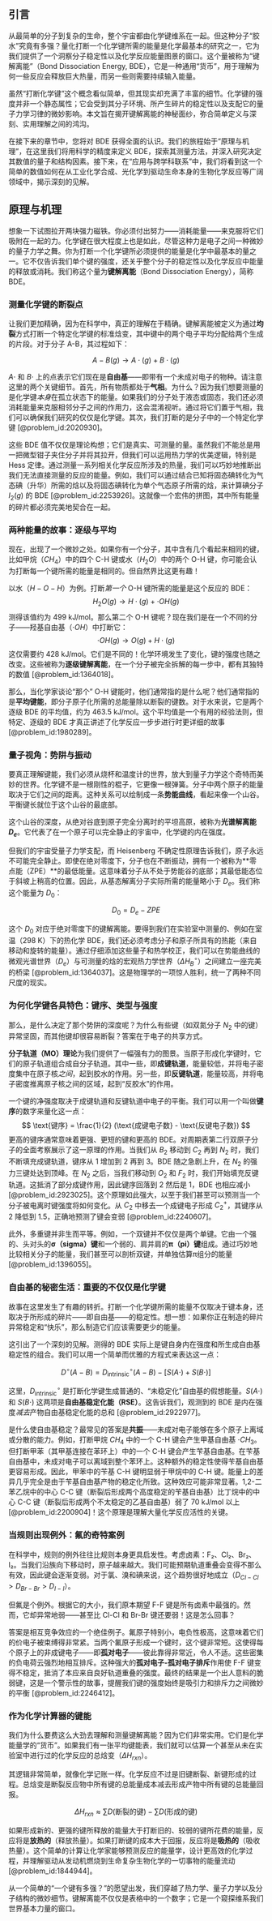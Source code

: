 ## 引言
从最简单的分子到复杂的生命，整个宇宙都由化学键维系在一起。但这种分子“胶水”究竟有多强？量化打断一个化学键所需的能量是化学最基本的研究之一，它为我们提供了一个洞察分子稳定性以及化学反应能量图景的窗口。这个量被称为“键解离能”（Bond Dissociation Energy, BDE），它是一种通用“货币”，用于理解为何一些反应会释放巨大热量，而另一些则需要持续输入能量。

虽然“打断化学键”这个概念看似简单，但其现实却充满了丰富的细节。化学键的强度并非一个静态属性；它会受到其分子环境、所产生碎片的稳定性以及支配它的量子力学习律的微妙影响。本文旨在揭开键解离能的神秘面纱，弥合简单定义与深刻、实用理解之间的鸿沟。

在接下来的章节中，您将对 BDE 获得全面的认识。我们的旅程始于“原理与机理”，在这里我们将用科学的精度来定义 BDE，探索其测量方法，并深入研究决定其数值的量子和结构因素。接下来，在“应用与跨学科联系”中，我们将看到这一个简单的数值如何在从工业化学合成、光化学到驱动生命本身的生物化学反应等广阔领域中，揭示深刻的见解。

## 原理与机理

想象一下试图拉开两块强力磁铁。你必须付出努力——消耗能量——来克服将它们吸附在一起的力。化学键在很大程度上也是如此，尽管这种力是电子之间一种微妙的量子力学之舞。你为打断一个化学键所必须提供的能量是化学中最基本的量之一。它不仅告诉我们单个键的强度，还关乎整个分子的稳定性以及化学反应中能量的释放或消耗。我们称这个量为**键解离能**（Bond Dissociation Energy），简称 BDE。

### 测量化学键的断裂点

让我们更加精确，因为在科学中，真正的理解在于精确。键解离能被定义为通过**均裂**方式打断一个特定化学键的标准焓变，其中键中的两个电子平均分配给两个生成的片段。对于分子 A-B，其过程如下：

$$ A-B(g) \rightarrow A\cdot(g) + B\cdot(g) $$

$A\cdot$ 和 $B\cdot$ 上的点表示它们现在是**自由基**——即带有一个未成对电子的物种。请注意这里的两个关键细节。首先，所有物质都处于**气相**。为什么？因为我们想要测量的是化学键*本身*在孤立状态下的能量。如果我们的分子处于液态或固态，我们还必须消耗能量来克服相邻分子之间的作用力，这会混淆视听。通过将它们置于气相，我们可以确保我们研究的仅仅是化学键。其次，我们打断的是分子中的一个特定化学键 [@problem_id:2020930]。

这些 BDE 值不仅仅是理论构想；它们是真实、可测量的量。虽然我们不能总是用一把微型钳子夹住分子并将其拉开，但我们可以运用热力学的优美逻辑，特别是 Hess 定律。通过测量一系列相关化学反应所涉及的热量，我们可以巧妙地推断出我们无法直接测量的反应的能量。例如，我们可以通过结合已知将固态碘转化为气态碘（升华）所需的焓以及将固态碘转化为单个气态原子所需的焓，来计算碘分子 $I_2(g)$ 的 BDE [@problem_id:2253926]。这就像一个宏伟的拼图，其中所有能量的碎片都必须完美地契合在一起。

### 两种能量的故事：逐级与平均

现在，出现了一个微妙之处。如果你有一个分子，其中含有几个看起来相同的键，比如甲烷（$CH_4$）中的四个 C-H 键或水（$H_2O$）中的两个 O-H 键，你可能会认为打断每一个键所需的能量是相同的。但自然界比这更有趣！

以水（$H-O-H$）为例。打断*第一个* O-H 键所需的能量是这个反应的 BDE：
$$ H_2O(g) \rightarrow H\cdot(g) + \cdot OH(g) $$
测得该值约为 $499 \text{ kJ/mol}$。那么第二个 O-H 键呢？现在我们是在一个不同的分子——羟基自由基（$\cdot OH$）中打断它：
$$ \cdot OH(g) \rightarrow O(g) + H\cdot(g) $$
这仅需要约 $428 \text{ kJ/mol}$。它们是不同的！化学环境发生了变化，键的强度也随之改变。这些被称为**逐级键解离能**，在一个分子被完全拆解的每一步中，都有其独特的数值 [@problem_id:1364018]。

那么，当化学家谈论“那个” O-H 键能时，他们通常指的是什么呢？他们通常指的是**平均键能**，即分子原子化所需的总能量除以断裂的键数。对于水来说，它是两个逐级 BDE 的平均值，约为 $463.5 \text{ kJ/mol}$。这个平均值是一个有用的经验法则，但特定、逐级的 BDE 才真正讲述了化学反应一步步进行时更详细的故事 [@problem_id:1980289]。

### 量子视角：势阱与振动

要真正理解键能，我们必须从烧杯和温度计的世界，放大到量子力学这个奇特而美妙的世界。化学键不是一根刚性的棍子，它更像一根弹簧。分子中两个原子的能量取决于它们之间的距离。这种关系可以绘制成一条**势能曲线**，看起来像一个山谷。平衡键长就位于这个山谷的最底部。

这个山谷的深度，从绝对谷底到原子完全分离时的平坦高原，被称为**光谱解离能 $D_e$**。它代表了在一个原子可以完全静止的宇宙中，化学键的内在强度。

但我们的宇宙受量子力学支配，而 Heisenberg 不确定性原理告诉我们，原子永远不可能完全静止。即使在绝对零度下，分子也在不断振动，拥有一个被称为**零点能（ZPE）**的最低能量。这意味着分子从不处于势能谷的底部；其最低能态位于斜坡上稍高的位置。因此，从基态解离分子实际所需的能量略小于 $D_e$。我们称这个能量为 $D_0$：

$$ D_0 = D_e - ZPE $$

这个 $D_0$ 对应于绝对零度下的键解离能。要得到我们在实验室中测量的、例如在室温（$298 \text{ K}$）下的热化学 BDE，我们还必须考虑分子和原子所具有的热能（来自移动和旋转的能量）。通过仔细添加这些量子和热学校正，我们可以在势能曲线的微观光谱世界（$D_e$）与可测量的焓的宏观热力学世界（$\Delta H^\circ_B$）之间建立一座完美的桥梁 [@problem_id:1364037]。这是物理学的一项惊人胜利，统一了两种不同尺度的现实。

### 为何化学键各具特色：键序、类型与强度

那么，是什么决定了那个势阱的深度呢？为什么有些键（如双氮分子 $N_2$ 中的键）异常坚固，而其他键却很容易断裂？答案在于电子的共享方式。

**分子轨道（MO）理论**为我们提供了一幅强有力的图景。当原子形成化学键时，它们的原子轨道组合成自分子轨道。其中一些，即**成键轨道**，能量较低，并将电子密度集中在原子核*之间*，起到胶水的作用。另一些，即**反键轨道**，能量较高，并将电子密度推离原子核之间的区域，起到“反胶水”的作用。

一个键的净强度取决于成键轨道和反键轨道中电子的平衡。我们可以用一个叫做**键序**的数字来量化这一点：
$$ \text{键序} = \frac{1}{2} (\text{成键电子数} - \text{反键电子数}) $$
更高的键序通常意味着更强、更短的键和更高的 BDE。对周期表第二行双原子分子的全面考察展示了这一原理的作用。当我们从 $B_2$ 移动到 $C_2$ 再到 $N_2$ 时，我们不断填充成键轨道，键序从 1 增加到 2 再到 3。BDE 随之急剧上升，在 $N_2$ 的强力三键处达到顶峰。在 $N_2$ 之后，当我们移动到 $O_2$ 和 $F_2$ 时，我们开始填充反键轨道。这抵消了部分成键作用，因此键序回落到 2 然后是 1，BDE 也相应减小 [@problem_id:2923025]。这个原理如此强大，以至于我们甚至可以预测当一个分子被电离时键强度将如何变化。从 $C_2$ 中移去一个成键电子形成 $C_2^+$，其键序从 2 降低到 1.5，正确地预测了键会变弱 [@problem_id:2240607]。

此外，多重键并非生而平等。例如，一个双键并不仅仅是两个单键。它由一个强的、头对头的**σ（sigma）键**和一个弱的、肩并肩的**π（pi）键**组成。通过巧妙地比较相关分子的能量，我们甚至可以剖析双键，并单独估算π组分的能量 [@problem_id:1396055]。

### 自由基的秘密生活：重要的不仅仅是化学键

故事在这里发生了有趣的转折。打断一个化学键所需的能量不仅取决于键本身，还取决于所形成的碎片——即自由基——的稳定性。想一想：如果你正在制造的碎片异常稳定和“快乐”，那么制造它们应该需要更少的能量。

这引出了一个深刻的见解。测得的 BDE 实际上是键自身内在强度和所生成自由基稳定性的组合。我们可以用一个简单而优雅的方程式来表达这一点：

$$ D^{\circ}(A-B) = D^{\circ}_{\text{intrinsic}}(A-B) - [S(A\cdot) + S(B\cdot)] $$

这里，$D^{\circ}_{\text{intrinsic}}$ 是打断化学键生成普通的、“未稳定化”自由基的假想能量。$S(A\cdot)$ 和 $S(B\cdot)$ 这两项是**自由基稳定化能（RSE）**。这告诉我们，观测到的 BDE 是内在强度*减去*产物自由基稳定化能的总和 [@problem_id:2922977]。

是什么使自由基稳定？最常见的答案是**共振**——未成对电子能够在多个原子上离域或分散的能力。例如，打断甲烷 $CH_4$ 中的一个 C-H 键会产生甲基自由基 $\cdot CH_3$。但打断甲苯（其甲基连接在苯环上）中的一个 C-H 键会产生苄基自由基。在苄基自由基中，未成对电子可以离域到整个苯环上。这种额外的稳定性使得苄基自由基更容易形成。因此，甲苯中的苄基 C-H 键明显弱于甲烷中的 C-H 键。能量上的差异几乎完全是由于苄基自由基产物的稳定化所致。这种效应可能非常显著。1,2-二苯乙烷中的中心 C-C 键（断裂后形成两个高度稳定的苄基自由基）比丁烷中的中心 C-C 键（断裂后形成两个不太稳定的乙基自由基）弱了 $70 \text{ kJ/mol}$ 以上 [@problem_id:2200904]！这个原理是理解大量化学反应活性的关键。

### 当规则出现例外：氟的奇特案例

在科学中，规则的例外往往比规则本身更具启发性。考虑卤素：F₂、Cl₂、Br₂、I₂。当我们沿族向下移动时，原子越来越大。我们可能预期轨道重叠会变得不那么有效，因此键会逐渐变弱。对于氯、溴和碘来说，这个趋势很好地成立（$D_{Cl-Cl} > D_{Br-Br} > D_{I-I}$）。

但氟是个例外。根据它的大小，我们原本期望 F-F 键是所有卤素中最强的。然而，它却异常地弱——甚至比 Cl-Cl 和 Br-Br 键还要弱！这是怎么回事？

答案是相互竞争效应的一个绝佳例子。氟原子特别小，电负性极高，这意味着它们的价电子被束缚得非常紧。当两个氟原子形成一个键时，这个键非常短。这使得每个原子上的非成键电子——即**孤对电子**——彼此靠得非常近，令人不适。这些密集的负电荷云强烈地相互排斥。这种强大的**孤对电子-孤对电子排斥**作用使 F-F 键变得不稳定，抵消了本应来自良好轨道重叠的强度。最终的结果是一个出人意料的脆弱键，这是一个警示性的故事，提醒我们键的强度始终是吸引力和排斥力之间微妙的平衡 [@problem_id:2246412]。

### 作为化学计算器的键能

我们为什么要费这么大劲去理解和测量键解离能？因为它们非常实用。它们是化学能量学的“货币”。如果我们有一张平均键能表，我们就可以估算一个甚至从未在实验室中进行过的化学反应的总焓变（$\Delta H_{rxn}$）。

其逻辑非常简单，就像化学记账一样。化学反应不过是旧键断裂、新键形成的过程。总焓变是断裂反应物中所有键的总能量成本减去形成产物中所有键的总能量回报。

$$ \Delta H_{rxn} \approx \sum D(\text{断裂的键}) - \sum D(\text{形成的键}) $$

如果形成新的、更强的键所释放的能量大于打断旧的、较弱的键所花费的能量，反应将是**放热的**（释放热量）。如果打断键的成本大于回报，反应将是**吸热的**（吸收热量）。这个简单的计算让化学家能够预测反应的能量学，设计更高效的化学过程，并理解驱动从发动机燃烧到生命复杂生物化学的一切事物的能量流动 [@problem_id:1844944]。

从一个简单的“一个键有多强？”的愿望出发，我们穿越了热力学、量子力学以及分子结构的微妙细节。键解离能不仅仅是表格中的一个数字；它是一个窥探维系我们世界基本力量的窗口。

